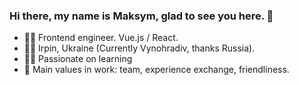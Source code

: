 ### Hi there, my name is Maksym, glad to see you here. 👋

- 👨‍💻 Frontend engineer. Vue.js / React.
- 💙💛 Irpin, Ukraine (Currently Vynohradiv, thanks Russia).
- 🧑‍🎓 Passionate on learning
- 💎 Main values in work: team, experience exchange, friendliness.
